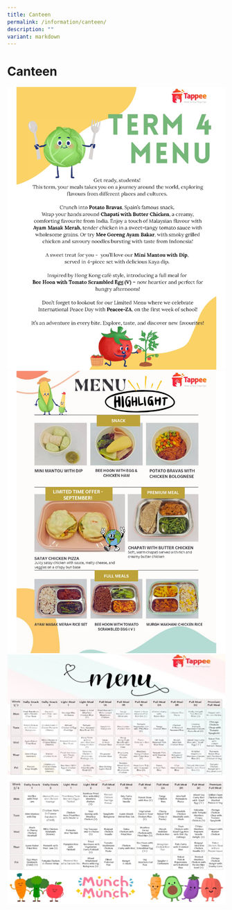 ```yaml
---
title: Canteen
permalink: /information/canteen/
description: ""
variant: markdown
---
```

<h1><strong>Canteen</strong></h1>

![](/images/2025_T4_Tapee_1.jpg)
![](/images/2025_T4_Tapee_2.jpg)
![](/images/2025_T4_Tapee_3_11.jpg)
![](/images/2025_T4_Tapee_3_22.jpg)